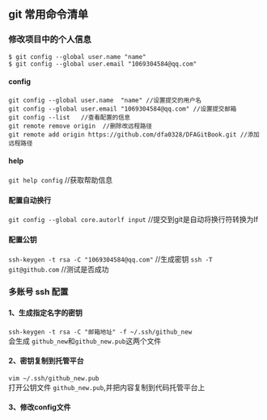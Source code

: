 ## git 常用命令清单

### 修改项目中的个人信息

```
$ git config --global user.name "name"    
$ git config --global user.email "1069304584@qq.com"

```   

#### config

```
git config --global user.name  "name" //设置提交的用户名
git config --global user.email "1069304584@qq.com" //设置提交邮箱
git config --list   //查看配置的信息
git remote remove origin  //删除改远程路径
git remote add origin https://github.com/dfa0328/DFAGitBook.git //添加远程路径
```

#### help

`git help config` //获取帮助信息

#### 配置自动换行

`git config --global core.autorlf input` //提交到git是自动将换行符转换为If

#### 配置公钥

`ssh-keygen -t rsa -C "1069304584@qq.com"`  //生成密钥
`ssh -T git@github.com`  //测试是否成功

### 多账号 ssh 配置

#### 1、生成指定名字的密钥

`ssh-keygen -t rsa -C "邮箱地址" -f ~/.ssh/github_new`     
会生成 `github_new`和`github_new.pub`这两个文件

#### 2、密钥复制到托管平台

`vim ~/.ssh/github_new.pub`    
打开公钥文件 `github_new.pub`,并把内容复制到代码托管平台上

#### 3、修改config文件



















